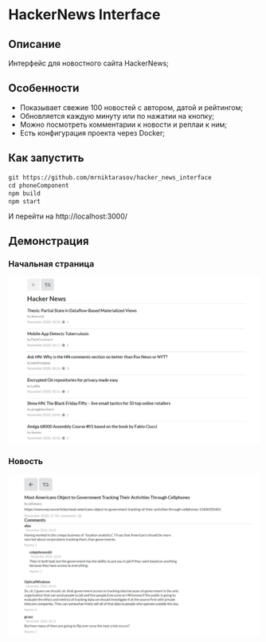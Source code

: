 # HackerNews Interface

## Описание
Интерфейс для новостного сайта HackerNews;

## Особенности
+ Показывает свежие 100 новостей с автором, датой и рейтингом;
+ Обновляется каждую минуту или по нажатии на кнопку;
+ Можно посмотреть комментарии к новости и реплаи к ним;
+ Есть конфигурация проекта через Docker;
## Как запустить
```
git https://github.com/mrniktarasov/hacker_news_interface
cd phoneComponent
npm build
npm start
```
И перейти на  http://localhost:3000/
## Демонстрация
### Начальная страница
![Макет](https://github.com/mrniktarasov/hacker_news_interface/blob/master/demonstration/screenshot_1.png)
### Новость
![Макет](https://github.com/mrniktarasov/hacker_news_interface/blob/master/demonstration/screenshot_2.png)

